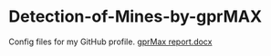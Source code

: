 # Detection-of-Mines-by-gprMAX
Config files for my GitHub profile.
[gprMax report.docx](https://github.com/Manjett/Detection-of-Mines-by-gprMAX/files/9640170/gprMax.report.docx)
